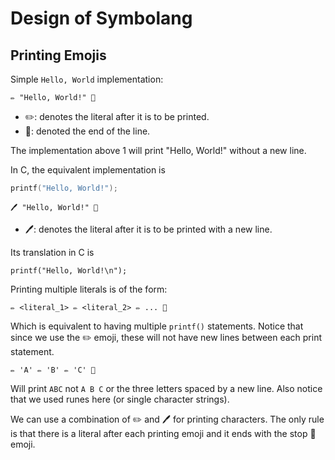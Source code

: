 # Design of Symbolang

## Printing Emojis

Simple `Hello, World` implementation:

```
✏️ "Hello, World!" 🫷
```
- ✏️: denotes the literal after it is to be printed.
- 🫷: denoted the end of the line.

The implementation above 1 will print "Hello, World!" without a new line.

In C, the equivalent implementation is

```c
printf("Hello, World!");
```

```
🖊️ "Hello, World!" 🫷
```
- 🖊️: denotes the literal after it is to be printed with a new line.

Its translation in C is
```
printf("Hello, World!\n");
``` 

Printing multiple literals is of the form:
```
✏️ <literal_1> ✏️ <literal_2> ✏️ ... 🫷
```

Which is equivalent to having multiple `printf()` statements. Notice that since we use the ✏️ emoji, these will not have new lines between each print statement.

```
✏️ 'A' ✏️ 'B' ✏️ 'C' 🫷 
```

Will print `ABC` not `A B C` or the three letters spaced by a new line. Also notice that we used runes here (or single character strings).

We can use a combination of ✏️ and 🖊️ for printing characters. The only rule is that there is a literal after each printing emoji and it ends with the stop 🫷 emoji.

